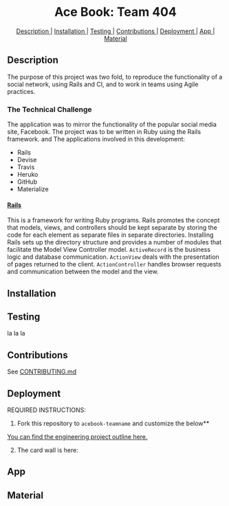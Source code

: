 <h1 align="center">Ace Book: Team 404</h1>
<p align="center">

<div align="center">    
  
[Description ](#description) | 
[Installation ](#installation) | 
[Testing ](#testing) | 
[Contributions ](#contributions) | 
[Deployment ](#deployment) | 
[App ](#app) |
[Material ](#material)

</div>

## Description

The purpose of this project was two fold, to reproduce the functionality of a social network, using Rails and CI, and to work in teams using Agile practices. 

### The Technical Challenge

The application was to mirror the functionality of the popular social media site, Facebook. The project was to be written in Ruby using the Rails framework.  and 
The applications involved in this development:
* Rails
* Devise
* Travis
* Heruko
* GitHub
* Materialize

#### [Rails](https://guides.rubyonrails.org/)
This is a framework for writing Ruby programs. Rails promotes the concept that models, views, and controllers should be kept separate by storing the code for each element as separate files in separate directories. Installing Rails sets up the directory structure and provides a number of modules that facilitate the Model View Controller model. `ActiveRecord` is the business logic and database communication. `ActionView` deals with the presentation of pages returned to the client. `ActionController` handles browser requests and communication between the model and the view. 

## Installation

## Testing

la la la

## Contributions

See [CONTRIBUTING.md](CONTRIBUTING.md)

## Deployment

REQUIRED INSTRUCTIONS:

1. Fork this repository to `acebook-teamname` and customize
the below**

[You can find the engineering project outline here.](https://github.com/makersacademy/course/tree/master/engineering_projects/rails)

2. The card wall is here: <please update>
  
## App

## Material

